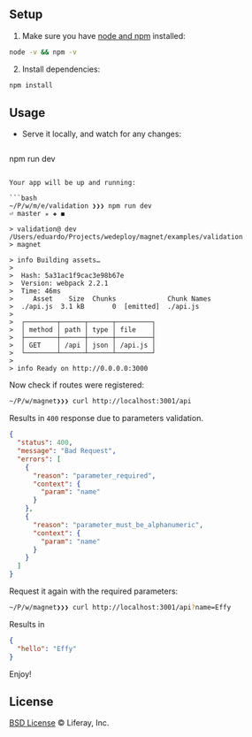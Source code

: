 ## Setup

1. Make sure you have [node and npm](https://nodejs.org/en/download/) installed:

  ```sh
node -v && npm -v
  ```

2. Install dependencies:

  ```sh
npm install
  ```

## Usage

* Serve it locally, and watch for any changes:

  ```
npm run dev
  ```

Your app will be up and running:

```bash
~/P/w/m/e/validation ❯❯❯ npm run dev                                                                                                           ⏎ master ✭ ✚ ◼

> validation@ dev /Users/eduardo/Projects/wedeploy/magnet/examples/validation
> magnet

> info Building assets…
>
>  Hash: 5a31ac1f9cac3e98b67e
>  Version: webpack 2.2.1
>  Time: 46ms
>     Asset    Size  Chunks             Chunk Names
>  ./api.js  3.1 kB       0  [emitted]  ./api.js
>
>  ┌────────┬──────┬──────┬─────────┐
>  │ method │ path │ type │ file    │
>  ├────────┼──────┼──────┼─────────┤
>  │ GET    │ /api │ json │ /api.js │
>  └────────┴──────┴──────┴─────────┘
>
> info Ready on http://0.0.0.0:3000
```

Now check if routes were registered:

```bash
~/P/w/magnet❯❯❯ curl http://localhost:3001/api
```

Results in `400` response due to parameters validation.

```json
{
  "status": 400,
  "message": "Bad Request",
  "errors": [
    {
      "reason": "parameter_required",
      "context": {
        "param": "name"
      }
    },
    {
      "reason": "parameter_must_be_alphanumeric",
      "context": {
        "param": "name"
      }
    }
  ]
}
```

Request it again with the required parameters:

```bash
~/P/w/magnet❯❯❯ curl http://localhost:3001/api?name=Effy
```

Results in

```json
{
  "hello": "Effy"
}
```

Enjoy!

## License

[BSD License](https://github.com/wedeploy/magnet/blob/master/LICENSE.md) © Liferay, Inc.
